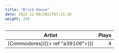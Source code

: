 ```yaml
---
title: "Brick House"
date: 2022-12-08/2022T07:21:16
weight: 334
---
```




 Artist | Plays 
----- | -----:
[Commodores]({{< ref "a39106">}}) | 4
